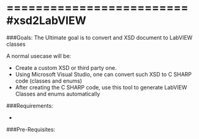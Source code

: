 =========================
#xsd2LabVIEW
=========================
###Goals:
The Ultimate goal is to convert and XSD document to LabVIEW classes

A normal usecase will be:

- Create a custom XSD or third party one.
- Using Microsoft Visual Studio, one can convert such XSD to C SHARP code (classes and enums)
- After creating the C SHARP code, use this tool to generate LabVIEW Classes and enums automatically

###Requirements:

- 


###Pre-Requisites:


